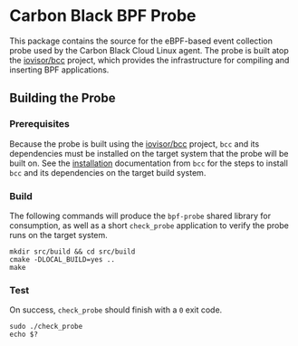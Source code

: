 # Carbon Black BPF Probe
This package contains the source for the eBPF-based event collection probe used by the 
Carbon Black Cloud Linux agent. The probe is built atop the [iovisor/bcc](https://github.com/iovisor/bcc)
project, which provides the infrastructure for compiling and inserting BPF applications.

## Building the Probe
### Prerequisites
Because the probe is built using the [iovisor/bcc](https://github.com/iovisor/bcc) project, 
`bcc` and its dependencies must be installed on the target system that the probe will be
built on. See the [installation](https://github.com/iovisor/bcc/blob/master/INSTALL.md) documentation
from `bcc` for the steps to install `bcc` and its dependencies on the target build system.

### Build
The following commands will produce the `bpf-probe` shared library for consumption, as well as a
short `check_probe` application to verify the probe runs on the target system.
```shell
mkdir src/build && cd src/build
cmake -DLOCAL_BUILD=yes ..
make
```

### Test
On success, `check_probe` should finish with a `0` exit code.
```shell
sudo ./check_probe
echo $?
```


